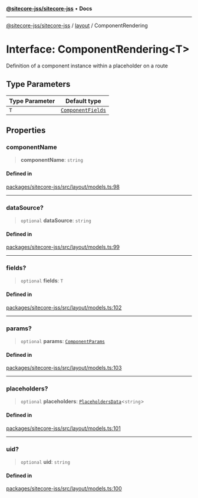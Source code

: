 [**@sitecore-jss/sitecore-jss**](../../README.md) • **Docs**

***

[@sitecore-jss/sitecore-jss](../../README.md) / [layout](../README.md) / ComponentRendering

# Interface: ComponentRendering\<T\>

Definition of a component instance within a placeholder on a route

## Type Parameters

| Type Parameter | Default type |
| ------ | ------ |
| `T` | [`ComponentFields`](ComponentFields.md) |

## Properties

### componentName

> **componentName**: `string`

#### Defined in

[packages/sitecore-jss/src/layout/models.ts:98](https://github.com/Sitecore/jss/blob/aada8f2ba5c16b0e3ec15bd9f2808f35e24c280f/packages/sitecore-jss/src/layout/models.ts#L98)

***

### dataSource?

> `optional` **dataSource**: `string`

#### Defined in

[packages/sitecore-jss/src/layout/models.ts:99](https://github.com/Sitecore/jss/blob/aada8f2ba5c16b0e3ec15bd9f2808f35e24c280f/packages/sitecore-jss/src/layout/models.ts#L99)

***

### fields?

> `optional` **fields**: `T`

#### Defined in

[packages/sitecore-jss/src/layout/models.ts:102](https://github.com/Sitecore/jss/blob/aada8f2ba5c16b0e3ec15bd9f2808f35e24c280f/packages/sitecore-jss/src/layout/models.ts#L102)

***

### params?

> `optional` **params**: [`ComponentParams`](ComponentParams.md)

#### Defined in

[packages/sitecore-jss/src/layout/models.ts:103](https://github.com/Sitecore/jss/blob/aada8f2ba5c16b0e3ec15bd9f2808f35e24c280f/packages/sitecore-jss/src/layout/models.ts#L103)

***

### placeholders?

> `optional` **placeholders**: [`PlaceholdersData`](../type-aliases/PlaceholdersData.md)\<`string`\>

#### Defined in

[packages/sitecore-jss/src/layout/models.ts:101](https://github.com/Sitecore/jss/blob/aada8f2ba5c16b0e3ec15bd9f2808f35e24c280f/packages/sitecore-jss/src/layout/models.ts#L101)

***

### uid?

> `optional` **uid**: `string`

#### Defined in

[packages/sitecore-jss/src/layout/models.ts:100](https://github.com/Sitecore/jss/blob/aada8f2ba5c16b0e3ec15bd9f2808f35e24c280f/packages/sitecore-jss/src/layout/models.ts#L100)
